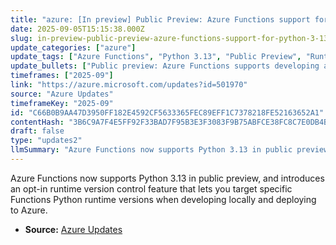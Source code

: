 ```yaml
---
title: "azure: [In preview] Public Preview: Azure Functions support for Python 3.13"
date: 2025-09-05T15:15:38.000Z
slug: in-preview-public-preview-azure-functions-support-for-python-3-13
update_categories: ["azure"]
update_tags: ["Azure Functions", "Python 3.13", "Public Preview", "Runtime Version Control", "Azure"]
update_bullets: ["Public preview: Azure Functions supports developing and deploying apps using Python 3.13.", "You can develop functions locally with Python 3.13 and deploy them to Azure Functions.", "New opt-in runtime version control lets you target specific versions of the Functions Python runtime starting with Python 3.13.", "Runtime version control helps ensure predictability when managing Python runtime updates for Functions."]
timeframes: ["2025-09"]
link: "https://azure.microsoft.com/updates?id=501970"
source: "Azure Updates"
timeframeKey: "2025-09"
id: "C66B0B9AA47D3950FF182E4592CF5633365FEC89EFF1C7378218FE52163652A1"
contentHash: "3B6C9A7F4E5FF92F33BAD7F95B3E3F3083F9B75ABFCE38FC8C7E0DB4B3850779"
draft: false
type: "updates2"
llmSummary: "Azure Functions now supports Python 3.13 in public preview, and introduces an opt-in runtime version control feature that lets you target specific Functions Python runtime versions when developing locally and deploying to Azure."
---
```


Azure Functions now supports Python 3.13 in public preview, and introduces an opt-in runtime version control feature that lets you target specific Functions Python runtime versions when developing locally and deploying to Azure.

- **Source:** [Azure Updates](https://azure.microsoft.com/updates?id=501970)
